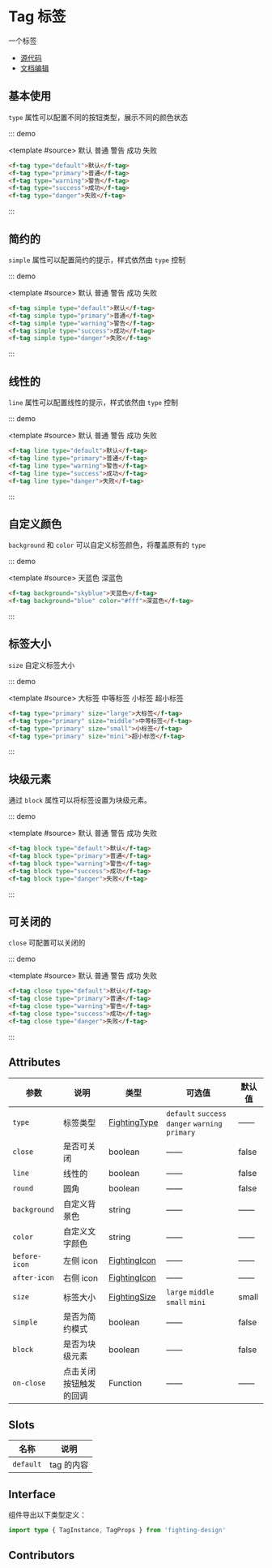 # Tag 标签

一个标签

- [源代码](https://github.com/FightingDesign/fighting-design/tree/master/packages/fighting-design/tag)
- [文档编辑](https://github.com/FightingDesign/fighting-design/blob/master/docs/docs/components/tag.md)

## 基本使用

`type` 属性可以配置不同的按钮类型，展示不同的颜色状态

::: demo

<template #source>
<f-tag type="default">默认</f-tag>
<f-tag type="primary">普通</f-tag>
<f-tag type="warning">警告</f-tag>
<f-tag type="success">成功</f-tag>
<f-tag type="danger">失败</f-tag>
</template>

```html
<f-tag type="default">默认</f-tag>
<f-tag type="primary">普通</f-tag>
<f-tag type="warning">警告</f-tag>
<f-tag type="success">成功</f-tag>
<f-tag type="danger">失败</f-tag>
```

:::

## 简约的

`simple` 属性可以配置简约的提示，样式依然由 `type` 控制

::: demo

<template #source>
<f-tag simple type="default">默认</f-tag>
<f-tag simple type="primary">普通</f-tag>
<f-tag simple type="warning">警告</f-tag>
<f-tag simple type="success">成功</f-tag>
<f-tag simple type="danger">失败</f-tag>
</template>

```html
<f-tag simple type="default">默认</f-tag>
<f-tag simple type="primary">普通</f-tag>
<f-tag simple type="warning">警告</f-tag>
<f-tag simple type="success">成功</f-tag>
<f-tag simple type="danger">失败</f-tag>
```

:::

## 线性的

`line` 属性可以配置线性的提示，样式依然由 `type` 控制

::: demo

<template #source>
<f-tag line type="default">默认</f-tag>
<f-tag line type="primary">普通</f-tag>
<f-tag line type="warning">警告</f-tag>
<f-tag line type="success">成功</f-tag>
<f-tag line type="danger">失败</f-tag>
</template>

```html
<f-tag line type="default">默认</f-tag>
<f-tag line type="primary">普通</f-tag>
<f-tag line type="warning">警告</f-tag>
<f-tag line type="success">成功</f-tag>
<f-tag line type="danger">失败</f-tag>
```

:::

## 自定义颜色

`background` 和 `color` 可以自定义标签颜色，将覆盖原有的 `type`

::: demo

<template #source>
<f-tag background="skyblue">天蓝色</f-tag>
<f-tag background="blue" color="#fff">深蓝色</f-tag>
</template>

```html
<f-tag background="skyblue">天蓝色</f-tag>
<f-tag background="blue" color="#fff">深蓝色</f-tag>
```

:::

## 标签大小

`size` 自定义标签大小

::: demo

<template #source>
<f-tag type="primary" size="large">大标签</f-tag>
<f-tag type="primary" size="middle">中等标签</f-tag>
<f-tag type="primary" size="small">小标签</f-tag>
<f-tag type="primary" size="mini">超小标签</f-tag>
</template>

```html
<f-tag type="primary" size="large">大标签</f-tag>
<f-tag type="primary" size="middle">中等标签</f-tag>
<f-tag type="primary" size="small">小标签</f-tag>
<f-tag type="primary" size="mini">超小标签</f-tag>
```

:::

## 块级元素

通过 `block` 属性可以将标签设置为块级元素。

::: demo

<template #source>
<f-tag block type="default">默认</f-tag>
<f-tag block type="primary">普通</f-tag>
<f-tag block type="warning">警告</f-tag>
<f-tag block type="success">成功</f-tag>
<f-tag block type="danger">失败</f-tag>
</template>

```html
<f-tag block type="default">默认</f-tag>
<f-tag block type="primary">普通</f-tag>
<f-tag block type="warning">警告</f-tag>
<f-tag block type="success">成功</f-tag>
<f-tag block type="danger">失败</f-tag>
```

:::

## 可关闭的

`close` 可配置可以关闭的

::: demo

<template #source>
<f-tag close type="default">默认</f-tag>
<f-tag close type="primary">普通</f-tag>
<f-tag close type="warning">警告</f-tag>
<f-tag close type="success">成功</f-tag>
<f-tag close type="danger">失败</f-tag>
</template>

```html
<f-tag close type="default">默认</f-tag>
<f-tag close type="primary">普通</f-tag>
<f-tag close type="warning">警告</f-tag>
<f-tag close type="success">成功</f-tag>
<f-tag close type="danger">失败</f-tag>
```

:::

## Attributes

| 参数          | 说明                   | 类型                                                               | 可选值                                           | 默认值 |
| ------------- | ---------------------- | ------------------------------------------------------------------ | ------------------------------------------------ | ------ |
| `type`        | 标签类型               | <a href="/components/interface.html#fightingtype">FightingType</a> | `default` `success` `danger` `warning` `primary` | ——     |
| `close`       | 是否可关闭             | boolean                                                            | ——                                               | false  |
| `line`        | 线性的                 | boolean                                                            | ——                                               | false  |
| `round`       | 圆角                   | boolean                                                            | ——                                               | false  |
| `background`  | 自定义背景色           | string                                                             | ——                                               | ——     |
| `color`       | 自定义文字颜色         | string                                                             | ——                                               | ——     |
| `before-icon` | 左侧 icon              | <a href="/components/interface.html#fightingicon">FightingIcon</a> | ——                                               | ——     |
| `after-icon`  | 右侧 icon              | <a href="/components/interface.html#fightingicon">FightingIcon</a> | ——                                               | ——     |
| `size`        | 标签大小               | <a href="/components/interface.html#fightingsize">FightingSize</a> | `large` `middle` `small` `mini`                  | small  |
| `simple`      | 是否为简约模式         | boolean                                                            | ——                                               | false  |
| `block`       | 是否为块级元素         | boolean                                                            | ——                                               | false  |
| `on-close`    | 点击关闭按钮触发的回调 | Function                                                           | ——                                               | ——     |

## Slots

| 名称      | 说明       |
| --------- | ---------- |
| `default` | tag 的内容 |

## Interface

组件导出以下类型定义：

```ts
import type { TagInstance, TagProps } from 'fighting-design'
```

## Contributors

<a href="https://github.com/Tyh2001" target="_blank">
  <f-avatar round src="https://avatars.githubusercontent.com/u/73180970?v=4" />
</a>

<a href="https://github.com/konvyi" target="_blank">
  <f-avatar round src="https://avatars.githubusercontent.com/u/44802220?v=4" />
</a>

<style scoped>
  .f-tag {
    margin: 5px;
  }
</style>
